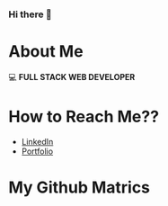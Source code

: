 ### Hi there 👋
# About Me
:computer: **FULL STACK WEB DEVELOPER**
# How to Reach Me??
- [LinkedIn](https://www.linkedin.com/in/asif-shaikh-74bb26146/)
- [Portfolio](https://asifshaikh01.github.io/)

# My Github Matrics

<!--
**AsifShaikh01/AsifShaikh01** is a ✨ _special_ ✨ repository because its `README.md` (this file) appears on your GitHub profile.

Here are some ideas to get you started:

- 🔭 I’m currently working on ...
- 🌱 I’m currently learning ...
- 👯 I’m looking to collaborate on ...
- 🤔 I’m looking for help with ...
- 💬 Ask me about ...
- 📫 How to reach me: ...
- 😄 Pronouns: ...
- ⚡ Fun fact: ...
-->
